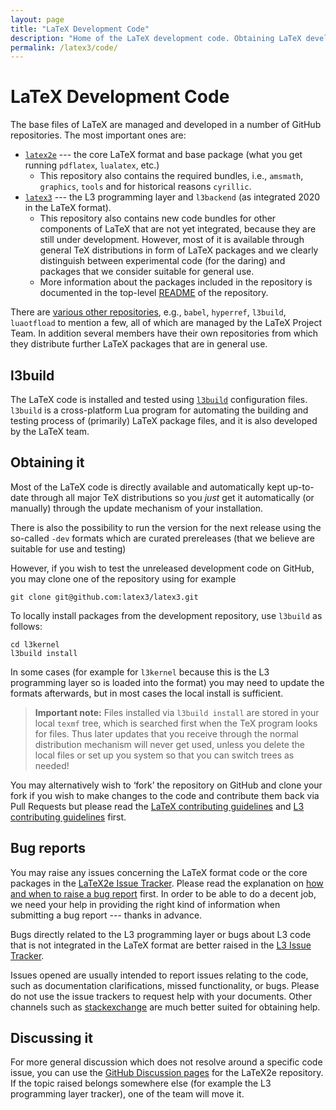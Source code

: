 ```yaml
---
layout: page
title: "LaTeX Development Code"
description: "Home of the LaTeX development code. Obtaining LaTeX development code and discussing it."
permalink: /latex3/code/
---
```


# LaTeX Development Code 

The base files of LaTeX are managed and developed in a number of GitHub repositories.
The most important ones are:
+ [`latex2e`](https://github.com/latex3/latex2e) --- the core LaTeX
  format and base package (what you get running `pdflatex`, `lualatex`, etc.)
   + This repository also contains the required bundles, i.e.,
   `amsmath`, `graphics`, `tools` and for historical reasons `cyrillic`.
+ [`latex3`](https://github.com/latex3/latex3) --- the L3 programming
  layer and `l3backend` (as integrated 2020 in the LaTeX format).
  + This repository also contains new code bundles for other components of LaTeX
     that are not yet integrated, because they are still under development.
     However, most of it is available through general TeX distributions
     in form of LaTeX packages and we clearly distinguish between
     experimental code (for the daring) and packages that we consider suitable for
     general use.
  +  More information about the packages included
     in the repository is documented in the top-level
     [README](https://github.com/latex3/latex3/blob/master/README.md) of
     the repository.

There are [various other repositories](https://github.com/latex3/),
e.g., `babel`, `hyperref`, `l3build`, `luaotfload` to mention a few,
all of which are managed by the LaTeX Project Team. In addition
several members have their own repositories from which they distribute
further LaTeX packages that are in general use.



## l3build 

The LaTeX code is installed and tested using
[`l3build`](https://github.com/latex3/l3build) configuration
files. `l3build` is a cross-platform Lua program for automating the
building and testing process of (primarily) LaTeX package files, and
it is also developed by the LaTeX team.

## Obtaining it

Most of the LaTeX code is directly available and automatically kept
up-to-date through all major TeX distributions so you _just_ get it
automatically (or manually) through the update mechanism of your
installation.

There is also the possibility to run the version for the next release
using the so-called `-dev` formats which are curated prereleases
(that we believe are suitable for use and testing)

However, if you wish to test the unreleased development code on GitHub,
you may clone one of the repository using for example

    git clone git@github.com:latex3/latex3.git

To locally install packages from the development repository, use
`l3build` as follows:

    cd l3kernel
    l3build install

In some cases (for example for `l3kernel` because this is the L3
programming layer so is loaded into the format) you may need to update
the formats afterwards, but in most cases the local install is
sufficient.

> **Important note:** Files installed via `l3build install` are stored
>  in your local `texmf` tree, which is searched first when the
>  TeX program looks for files. Thus later updates that you receive
>  through the normal distribution mechanism will never get used,
>  unless you delete the local files or set up you system so that you
>  can switch trees as needed!


You may alternatively wish to ‘fork’ the repository on GitHub and clone
your fork if you wish to make changes to the code and contribute them
back via Pull Requests but please read the [LaTeX contributing
guidelines](https://github.com/latex3/latex2e/blob/master/CONTRIBUTING.md)
and [L3 contributing
guidelines](https://github.com/latex3/latex3/blob/master/CONTRIBUTING.md)
first.


## Bug reports

You may raise any issues concerning the LaTeX format code or the core
packages in the [LaTeX2e Issue
Tracker](https://github.com/latex3/latex2e/issues).  Please read the
explanation on [how and when to raise a bug
report]({{site.baseurl}}/bugs/) first.  In order to be able to do a
decent job, we need your help in providing the right kind of
information when submitting a bug report --- thanks in advance.


Bugs directly related to the L3 programming layer or bugs about L3
code that is not integrated in the LaTeX format are better raised in
the [L3 Issue Tracker](https://github.com/latex3/latex3/issues).

Issues opened are usually intended to report issues relating to the
code, such as documentation clarifications, missed functionality, or
bugs. Please do not use the issue trackers to request help with your
documents. Other channels such as [stackexchange](https://tex.stackexchange.com)
are much better suited for obtaining help.


## Discussing it

For more general discussion which does not resolve around a specific code
issue, you can use the [GitHub Discussion
pages](https://github.com/latex3/latex2e/discussions) for the LaTeX2e
repository. If the topic raised belongs somewhere else (for example the L3
programming layer tracker), one of the team will move it.

